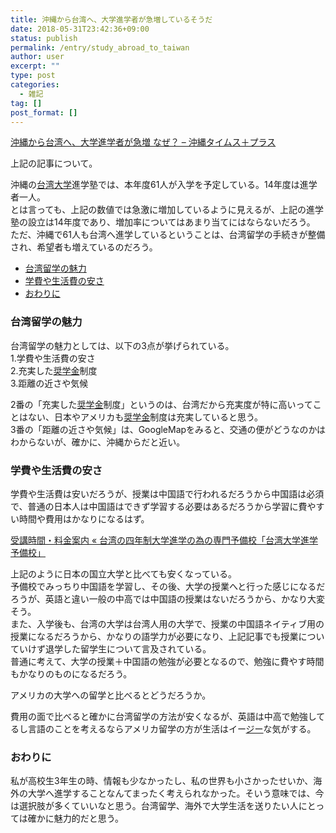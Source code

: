 ```yaml
---
title: 沖縄から台湾へ、大学進学者が急増しているそうだ
date: 2018-05-31T23:42:36+09:00
status: publish
permalink: /entry/study_abroad_to_taiwan
author: user
excerpt: ""
type: post
categories:
  - 雑記
tag: []
post_format: []
---
```


[沖縄から台湾へ、大学進学者が急増 なぜ？ – 沖縄タイムス＋プラス](https://this.kiji.is/373929373625205857?c=113147194022725109)

上記の記事について。

沖縄の[台湾大学](http://d.hatena.ne.jp/keyword/%C2%E6%CF%D1%C2%E7%B3%D8)進学塾では、本年度61人が入学を予定している。14年度は進学者一人。  
とは言っても、上記の数値では急激に増加しているように見えるが、上記の進学塾の設立は14年度であり、増加率についてはあまり当てにはならないだろう。  
ただ、沖縄で61人も台湾へ進学しているということは、台湾留学の手続きが整備され、希望者も増えているのだろう。

- [台湾留学の魅力](#%E5%8F%B0%E6%B9%BE%E7%95%99%E5%AD%A6%E3%81%AE%E9%AD%85%E5%8A%9B)
- [学費や生活費の安さ](#%E5%AD%A6%E8%B2%BB%E3%82%84%E7%94%9F%E6%B4%BB%E8%B2%BB%E3%81%AE%E5%AE%89%E3%81%95)
- [おわりに](#%E3%81%8A%E3%82%8F%E3%82%8A%E3%81%AB)

### 台湾留学の魅力

台湾留学の魅力としては、以下の3点が挙げられている。  
1.学費や生活費の安さ  
2.充実した[奨学金](http://d.hatena.ne.jp/keyword/%BE%A9%B3%D8%B6%E2)制度  
3.距離の近さや気候

2番の「充実した[奨学金](http://d.hatena.ne.jp/keyword/%BE%A9%B3%D8%B6%E2)制度」というのは、台湾だから充実度が特に高いってことはない、日本やアメリカも[奨学金](http://d.hatena.ne.jp/keyword/%BE%A9%B3%D8%B6%E2)制度は充実していると思う。  
3番の「距離の近さや気候」は、GoogleMapをみると、交通の便がどうなのかはわからないが、確かに、沖縄からだと近い。

### 学費や生活費の安さ

学費や生活費は安いだろうが、授業は中国語で行われるだろうから中国語は必須で、普通の日本人は中国語はできず学習する必要はあるだろうから学習に費やすい時間や費用はかなりになるはず。

[受講時間・料金案内 « 台湾の四年制大学進学の為の専門予備校「台湾大学進学予備校」](http://tw-academy.com/fee/)

上記のように日本の国立大学と比べても安くなっている。  
予備校でみっちり中国語を学習し、その後、大学の授業へと行った感じになるだろうが、英語と違い一般の中高では中国語の授業はないだろうから、かなり大変そう。  
また、入学後も、台湾の大学は台湾人用の大学で、授業の中国語ネイティブ用の授業になるだろうから、かなりの語学力が必要になり、上記記事でも授業についていけず退学した留学生について言及されている。  
普通に考えて、大学の授業＋中国語の勉強が必要となるので、勉強に費やす時間もかなりのものになるだろう。

アメリカの大学への留学と比べるとどうだろうか。

費用の面で比べると確かに台湾留学の方法が安くなるが、英語は中高で勉強してるし言語のことを考えるならアメリカ留学の方が生活はイー[ジー](http://d.hatena.ne.jp/keyword/%A5%B8%A1%BC)な気がする。

### おわりに

私が高校生3年生の時、情報も少なかったし、私の世界も小さかったせいか、海外の大学へ進学することなんてまったく考えられなかった。そいう意味では、今は選択肢が多くていいなと思う。台湾留学、海外で大学生活を送りたい人にとっては確かに魅力的だと思う。
